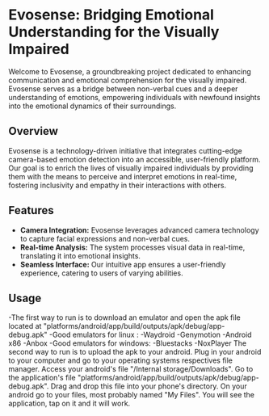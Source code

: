 # Evosense: Bridging Emotional Understanding for the Visually Impaired

Welcome to Evosense, a groundbreaking project dedicated to enhancing communication and emotional comprehension for the visually impaired. Evosense serves as a bridge between non-verbal cues and a deeper understanding of emotions, empowering individuals with newfound insights into the emotional dynamics of their surroundings.


## Overview

Evosense is a technology-driven initiative that integrates cutting-edge camera-based emotion detection into an accessible, user-friendly platform. Our goal is to enrich the lives of visually impaired individuals by providing them with the means to perceive and interpret emotions in real-time, fostering inclusivity and empathy in their interactions with others.


## Features

- **Camera Integration:** Evosense leverages advanced camera technology to capture facial expressions and non-verbal cues.
- **Real-time Analysis:** The system processes visual data in real-time, translating it into emotional insights.
- **Seamless Interface:** Our intuitive app ensures a user-friendly experience, catering to users of varying abilities.


## Usage

-The first way to run is to download an emulator and open the apk file located at "platforms/android/app/build/outputs/apk/debug/app-debug.apk"
-Good emulators for linux :
 -Waydroid
 -Genymotion
 -Android x86
 -Anbox
-Good emulators for windows:
 -Bluestacks
 -NoxPlayer
The second way to run is to upload the apk to your android. Plug in your android to your computer and go to your operating systems respectives file manager. Access your android's file "/Internal storage/Downloads". Go to the application's file "platforms/android/app/build/outputs/apk/debug/app-debug.apk". Drag and drop this file into your phone's directory. On your android go to your files, most probably named "My Files". You will see the application, tap on it and it will work.
